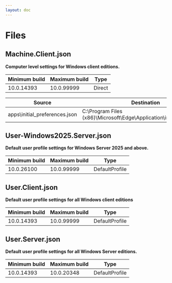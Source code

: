 ```yaml
---
layout: doc
---
```


# Files

## Machine.Client.json

**Computer level settings for Windows client editions.**

| Minimum build | Maximum build | Type |
| ------------- | ------------- | ---- |
| 10.0.14393 | 10.0.99999 | Direct |

| Source | Destination |
| ------ | ----------- |
| apps\initial_preferences.json | C:\Program Files (x86)\Microsoft\Edge\Application\initial_preferences |

## User-Windows2025.Server.json

**Default user profile settings for Windows Server 2025 and above.**

| Minimum build | Maximum build | Type |
| ------------- | ------------- | ---- |
| 10.0.26100 | 10.0.99999 | DefaultProfile |

## User.Client.json

**Default user profile settings for all Windows client editions**

| Minimum build | Maximum build | Type |
| ------------- | ------------- | ---- |
| 10.0.14393 | 10.0.99999 | DefaultProfile |

## User.Server.json

**Default user profile settings for all Windows Server editions.**

| Minimum build | Maximum build | Type |
| ------------- | ------------- | ---- |
| 10.0.14393 | 10.0.20348 | DefaultProfile |
